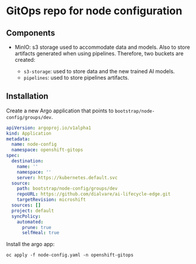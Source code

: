 # GitOps repo for node configuration

## Components

* MinIO: s3 storage used to accommodate data and models. Also to store artifacts generated when using pipelines. Therefore, two buckets are created:
  
  * `s3-storage`: used to store data and the new trained AI models.
  * `pipelines`: used to store pipelines artifacts.

## Installation

Create a new Argo application that points to `bootstrap/node-config/groups/dev`.

````yaml
apiVersion: argoproj.io/v1alpha1
kind: Application
metadata:
  name: node-config
  namespace: openshift-gitops
spec:
  destination:
    name: ''
    namespace: ''
    server: https://kubernetes.default.svc
  source:
    path: bootstrap/node-config/groups/dev
    repoURL: https://github.com/dialvare/ai-lifecycle-edge.git
    targetRevision: microshift
  sources: []
  project: default
  syncPolicy:
    automated:
      prune: true
      selfHeal: true
````

Install the argo app:

````shellscript
oc apply -f node-config.yaml -n openshift-gitops
````

